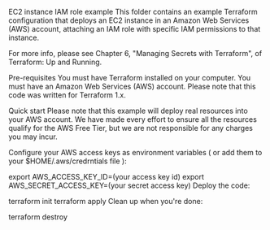 EC2 instance IAM role example
This folder contains an example Terraform configuration that deploys an EC2 instance in an Amazon Web Services (AWS) account, attaching an IAM role with specific IAM permissions to that instance.

For more info, please see Chapter 6, "Managing Secrets with Terraform", of Terraform: Up and Running.

Pre-requisites
You must have Terraform installed on your computer.
You must have an Amazon Web Services (AWS) account.
Please note that this code was written for Terraform 1.x.

Quick start
Please note that this example will deploy real resources into your AWS account. We have made every effort to ensure all the resources qualify for the AWS Free Tier, but we are not responsible for any charges you may incur.

Configure your AWS access keys as environment variables ( or add them to your $HOME/.aws/credrntials file ):

export AWS_ACCESS_KEY_ID=(your access key id)
export AWS_SECRET_ACCESS_KEY=(your secret access key)
Deploy the code:

terraform init
terraform apply
Clean up when you're done:

terraform destroy